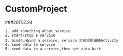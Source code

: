 # CustomProject


###2017.2.24
```
1. add something about service
2. start/stop a service
3. bind/unbind a service. service 生命周期跟随Activity
4. send data to service
5. send data to a service,then get data back
```

